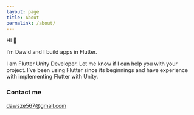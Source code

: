 ```yaml
---
layout: page
title: About
permalink: /about/
---
```


Hi 👋

I’m Dawid and I build apps in Flutter.

I am Flutter Unity Developer. Let me know if I can help you with your project. I’ve been using Flutter since its beginnings and have experience with implementing Flutter with Unity.


### Contact me

[dawsze567@gmail.com](mailto:dawsze567@gmail.com)
